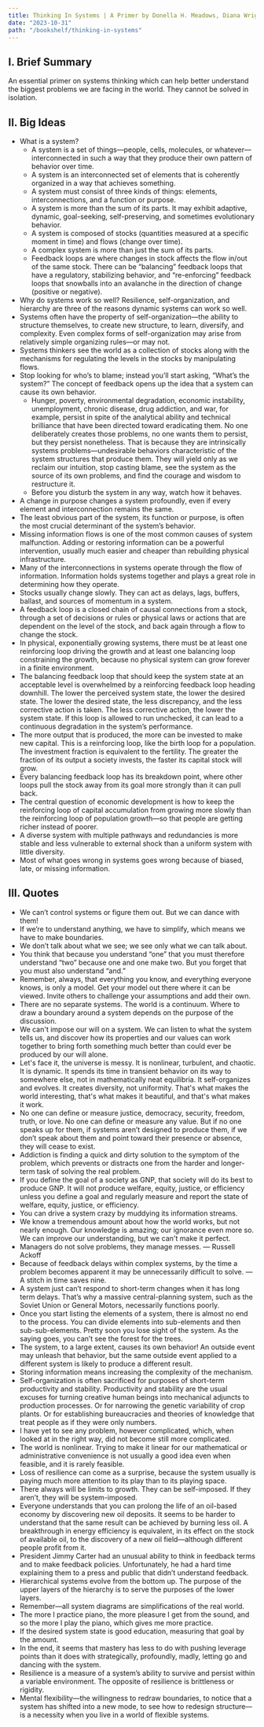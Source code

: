 ```yaml
---
title: Thinking In Systems | A Primer by Donella H. Meadows, Diana Wright
date: "2023-10-31"
path: "/bookshelf/thinking-in-systems"
---
```

## I. Brief Summary
An essential primer on systems thinking which can help better understand the biggest problems we are facing in the world. They cannot be solved in isolation.

## II. Big Ideas
- What is a system? 
    - A system is a set of things—people, cells, molecules, or whatever—interconnected in such a way that they produce their own pattern of behavior over time.
    - A system is an interconnected set of elements that is coherently organized in a way that achieves something.
    - A system must consist of three kinds of things: elements, interconnections, and a function or purpose.
    - A system is more than the sum of its parts. It may exhibit adaptive, dynamic, goal-seeking, self-preserving, and sometimes evolutionary behavior.
    - A system is composed of stocks (quantities measured at a specific moment in time) and flows (change over time).
    - A complex system is more than just the sum of its parts.
    - Feedback loops are where changes in stock affects the flow in/out of the same stock. There can be “balancing” feedback loops that have a regulatory, stabilizing behavior, and “re-enforcing” feedback loops that snowballs into an avalanche in the direction of change (positive or negative).
- Why do systems work so well? Resilience, self-organization, and hierarchy are three of the reasons dynamic systems can work so well.
- Systems often have the property of self-organization—the ability to structure themselves, to create new structure, to learn, diversify, and complexity. Even complex forms of self-organization may arise from relatively simple organizing rules—or may not.
- Systems thinkers see the world as a collection of stocks along with the mechanisms for regulating the levels in the stocks by manipulating flows.
- Stop looking for who’s to blame; instead you’ll start asking, “What’s the system?” The concept of feedback opens up the idea that a system can cause its own behavior.
    - Hunger, poverty, environmental degradation, economic instability, unemployment, chronic disease, drug addiction, and war, for example, persist in spite of the analytical ability and technical brilliance that have been directed toward eradicating them. No one deliberately creates those problems, no one wants them to persist, but they persist nonetheless. That is because they are intrinsically systems problems—undesirable behaviors characteristic of the system structures that produce them. They will yield only as we reclaim our intuition, stop casting blame, see the system as the source of its own problems, and find the courage and wisdom to restructure it.
    - Before you disturb the system in any way, watch how it behaves.
- A change in purpose changes a system profoundly, even if every element and interconnection remains the same.
- The least obvious part of the system, its function or purpose, is often the most crucial determinant of the system’s behavior.
- Missing information flows is one of the most common causes of system malfunction. Adding or restoring information can be a powerful intervention, usually much easier and cheaper than rebuilding physical infrastructure.
- Many of the interconnections in systems operate through the flow of information. Information holds systems together and plays a great role in determining how they operate.
- Stocks usually change slowly. They can act as delays, lags, buffers, ballast, and sources of momentum in a system.
- A feedback loop is a closed chain of causal connections from a stock, through a set of decisions or rules or physical laws or actions that are dependent on the level of the stock, and back again through a flow to change the stock.
- In physical, exponentially growing systems, there must be at least one reinforcing loop driving the growth and at least one balancing loop constraining the growth, because no physical system can grow forever in a finite environment.
- The balancing feedback loop that should keep the system state at an acceptable level is overwhelmed by a reinforcing feedback loop heading downhill. The lower the perceived system state, the lower the desired state. The lower the desired state, the less discrepancy, and the less corrective action is taken. The less corrective action, the lower the system state. If this loop is allowed to run unchecked, it can lead to a continuous degradation in the system’s performance.
- The more output that is produced, the more can be invested to make new capital. This is a reinforcing loop, like the birth loop for a population. The investment fraction is equivalent to the fertility. The greater the fraction of its output a society invests, the faster its capital stock will grow.
- Every balancing feedback loop has its breakdown point, where other loops pull the stock away from its goal more strongly than it can pull back.
- The central question of economic development is how to keep the reinforcing loop of capital accumulation from growing more slowly than the reinforcing loop of population growth—so that people are getting richer instead of poorer.
- A diverse system with multiple pathways and redundancies is more stable and less vulnerable to external shock than a uniform system with little diversity.
- Most of what goes wrong in systems goes wrong because of biased, late, or missing information.

## III. Quotes
- We can’t control systems or figure them out. But we can dance with them!
- If we’re to understand anything, we have to simplify, which means we have to make boundaries.
- We don’t talk about what we see; we see only what we can talk about.
- You think that because you understand “one” that you must therefore understand “two” because one and one make two. But you forget that you must also understand “and.”
- Remember, always, that everything you know, and everything everyone knows, is only a model. Get your model out there where it can be viewed. Invite others to challenge your assumptions and add their own.
- There are no separate systems. The world is a continuum. Where to draw a boundary around a system depends on the purpose of the discussion.
- We can't impose our will on a system. We can listen to what the system tells us, and discover how its properties and our values can work together to bring forth something much better than could ever be produced by our will alone.
- Let's face it, the universe is messy. It is nonlinear, turbulent, and chaotic. It is dynamic. It spends its time in transient behavior on its way to somewhere else, not in mathematically neat equilibria. It self-organizes and evolves. It creates diversity, not uniformity. That's what makes the world interesting, that's what makes it beautiful, and that's what makes it work.
- No one can define or measure justice, democracy, security, freedom, truth, or love. No one can define or measure any value. But if no one speaks up for them, if systems aren’t designed to produce them, if we don’t speak about them and point toward their presence or absence, they will cease to exist.
- Addiction is finding a quick and dirty solution to the symptom of the problem, which prevents or distracts one from the harder and longer-term task of solving the real problem.
- If you define the goal of a society as GNP, that society will do its best to produce GNP. It will not produce welfare, equity, justice, or efficiency unless you define a goal and regularly measure and report the state of welfare, equity, justice, or efficiency.
- You can drive a system crazy by muddying its information streams.
- We know a tremendous amount about how the world works, but not nearly enough. Our knowledge is amazing; our ignorance even more so. We can improve our understanding, but we can't make it perfect.
- Managers do not solve problems, they manage messes. — Russell Ackoff
- Because of feedback delays within complex systems, by the time a problem becomes apparent it may be unnecessarily difficult to solve. — A stitch in time saves nine.
- A system just can’t respond to short-term changes when it has long term delays. That’s why a massive central-planning system, such as the Soviet Union or General Motors, necessarily functions poorly.
- Once you start listing the elements of a system, there is almost no end to the process. You can divide elements into sub-elements and then sub-sub-elements. Pretty soon you lose sight of the system. As the saying goes, you can’t see the forest for the trees.
- The system, to a large extent, causes its own behavior! An outside event may unleash that behavior, but the same outside event applied to a different system is likely to produce a different result.
- Storing information means increasing the complexity of the mechanism.
- Self-organization is often sacrificed for purposes of short-term productivity and stability. Productivity and stability are the usual excuses for turning creative human beings into mechanical adjuncts to production processes. Or for narrowing the genetic variability of crop plants. Or for establishing bureaucracies and theories of knowledge that treat people as if they were only numbers.
- I have yet to see any problem, however complicated, which, when looked at in the right way, did not become still more complicated.
- The world is nonlinear. Trying to make it linear for our mathematical or administrative convenience is not usually a good idea even when feasible, and it is rarely feasible.
- Loss of resilience can come as a surprise, because the system usually is paying much more attention to its play than to its playing space.
- There always will be limits to growth. They can be self-imposed. If they aren’t, they will be system-imposed.
- Everyone understands that you can prolong the life of an oil-based economy by discovering new oil deposits. It seems to be harder to understand that the same result can be achieved by burning less oil. A breakthrough in energy efficiency is equivalent, in its effect on the stock of available oil, to the discovery of a new oil field—although different people profit from it.
- President Jimmy Carter had an unusual ability to think in feedback terms and to make feedback policies. Unfortunately, he had a hard time explaining them to a press and public that didn’t understand feedback.
- Hierarchical systems evolve from the bottom up. The purpose of the upper layers of the hierarchy is to serve the purposes of the lower layers.
- Remember—all system diagrams are simplifications of the real world.
- The more I practice piano, the more pleasure I get from the sound, and so the more I play the piano, which gives me more practice.
- If the desired system state is good education, measuring that goal by the amount.
- In the end, it seems that mastery has less to do with pushing leverage points than it does with strategically, profoundly, madly, letting go and dancing with the system.
- Resilience is a measure of a system’s ability to survive and persist within a variable environment. The opposite of resilience is brittleness or rigidity.
- Mental flexibility—the willingness to redraw boundaries, to notice that a system has shifted into a new mode, to see how to redesign structure—is a necessity when you live in a world of flexible systems.
